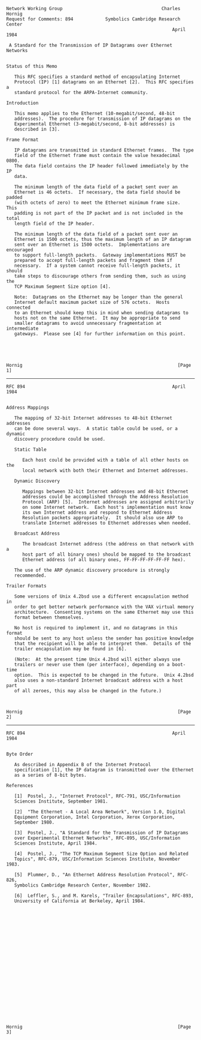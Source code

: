     Network Working Group                                     Charles Hornig
    Request for Comments: 894            Symbolics Cambridge Research Center
                                                                  April 1984

     A Standard for the Transmission of IP Datagrams over Ethernet Networks


    Status of this Memo

       This RFC specifies a standard method of encapsulating Internet
       Protocol (IP) [1] datagrams on an Ethernet [2].  This RFC specifies a
       standard protocol for the ARPA-Internet community.

    Introduction

       This memo applies to the Ethernet (10-megabit/second, 48-bit
       addresses).  The procedure for transmission of IP datagrams on the
       Experimental Ethernet (3-megabit/second, 8-bit addresses) is
       described in [3].

    Frame Format

       IP datagrams are transmitted in standard Ethernet frames.  The type
       field of the Ethernet frame must contain the value hexadecimal 0800.
       The data field contains the IP header followed immediately by the IP
       data.

       The minimum length of the data field of a packet sent over an
       Ethernet is 46 octets.  If necessary, the data field should be padded
       (with octets of zero) to meet the Ethernet minimum frame size.  This
       padding is not part of the IP packet and is not included in the total
       length field of the IP header.

       The minimum length of the data field of a packet sent over an
       Ethernet is 1500 octets, thus the maximum length of an IP datagram
       sent over an Ethernet is 1500 octets.  Implementations are encouraged
       to support full-length packets.  Gateway implementations MUST be
       prepared to accept full-length packets and fragment them if
       necessary.  If a system cannot receive full-length packets, it should
       take steps to discourage others from sending them, such as using the
       TCP Maximum Segment Size option [4].

       Note:  Datagrams on the Ethernet may be longer than the general
       Internet default maximum packet size of 576 octets.  Hosts connected
       to an Ethernet should keep this in mind when sending datagrams to
       hosts not on the same Ethernet.  It may be appropriate to send
       smaller datagrams to avoid unnecessary fragmentation at intermediate
       gateways.  Please see [4] for further information on this point.





    Hornig                                                          [Page 1]

------------------------------------------------------------------------

``` newpage
RFC 894                                                       April 1984


Address Mappings

   The mapping of 32-bit Internet addresses to 48-bit Ethernet addresses
   can be done several ways.  A static table could be used, or a dynamic
   discovery procedure could be used.

   Static Table

      Each host could be provided with a table of all other hosts on the
      local network with both their Ethernet and Internet addresses.

   Dynamic Discovery

      Mappings between 32-bit Internet addresses and 48-bit Ethernet
      addresses could be accomplished through the Address Resolution
      Protocol (ARP) [5].  Internet addresses are assigned arbitrarily
      on some Internet network.  Each host's implementation must know
      its own Internet address and respond to Ethernet Address
      Resolution packets appropriately.  It should also use ARP to
      translate Internet addresses to Ethernet addresses when needed.

   Broadcast Address

      The broadcast Internet address (the address on that network with a
      host part of all binary ones) should be mapped to the broadcast
      Ethernet address (of all binary ones, FF-FF-FF-FF-FF-FF hex).

   The use of the ARP dynamic discovery procedure is strongly
   recommended.

Trailer Formats

   Some versions of Unix 4.2bsd use a different encapsulation method in
   order to get better network performance with the VAX virtual memory
   architecture.  Consenting systems on the same Ethernet may use this
   format between themselves.

   No host is required to implement it, and no datagrams in this format
   should be sent to any host unless the sender has positive knowledge
   that the recipient will be able to interpret them.  Details of the
   trailer encapsulation may be found in [6].

   (Note:  At the present time Unix 4.2bsd will either always use
   trailers or never use them (per interface), depending on a boot-time
   option.  This is expected to be changed in the future.  Unix 4.2bsd
   also uses a non-standard Internet broadcast address with a host part
   of all zeroes, this may also be changed in the future.)



Hornig                                                          [Page 2]
```

------------------------------------------------------------------------

``` newpage
RFC 894                                                       April 1984


Byte Order

   As described in Appendix B of the Internet Protocol
   specification [1], the IP datagram is transmitted over the Ethernet
   as a series of 8-bit bytes.

References

   [1]  Postel, J., "Internet Protocol", RFC-791, USC/Information
   Sciences Institute, September 1981.

   [2]  "The Ethernet - A Local Area Network", Version 1.0, Digital
   Equipment Corporation, Intel Corporation, Xerox Corporation,
   September 1980.

   [3]  Postel, J., "A Standard for the Transmission of IP Datagrams
   over Experimental Ethernet Networks", RFC-895, USC/Information
   Sciences Institute, April 1984.

   [4]  Postel, J., "The TCP Maximum Segment Size Option and Related
   Topics", RFC-879, USC/Information Sciences Institute, November 1983.

   [5]  Plummer, D., "An Ethernet Address Resolution Protocol", RFC-826,
   Symbolics Cambridge Research Center, November 1982.

   [6]  Leffler, S., and M. Karels, "Trailer Encapsulations", RFC-893,
   University of California at Berkeley, April 1984.























Hornig                                                          [Page 3]
```
